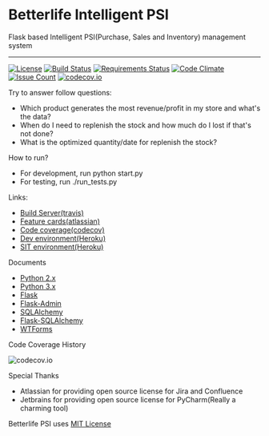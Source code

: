
# Betterlife Intelligent PSI

Flask based Intelligent PSI(Purchase, Sales and Inventory) management system

----
[![License](http://img.shields.io/:license-mit-blue.svg)](http://doge.mit-license.org)
[![Build Status](https://travis-ci.org/betterlife/flask-psi.svg?branch=master)](https://travis-ci.org/betterlife/flask-psi)
[![Requirements Status](https://requires.io/github/betterlife/flask-psi/requirements.svg?branch=master)](https://requires.io/github/betterlife/flask-psi/requirements/?branch=master)
[![Code Climate](https://codeclimate.com/github/betterlife/flask-psi/badges/gpa.svg)](https://codeclimate.com/github/betterlife/flask-psi)
[![Issue Count](https://codeclimate.com/github/betterlife/flask-psi/badges/issue_count.svg)](https://codeclimate.com/github/betterlife/flask-psi)
[![codecov.io](http://codecov.io/github/betterlife/flask-psi/coverage.svg?branch=master)](http://codecov.io/github/betterlife/flask-psi?branch=master)


Try to answer follow questions:

  - Which product generates the most revenue/profit in my store and what's the data?
  - When do I need to replenish the stock and how much do I lost if that's not done?
  - What is the optimized quantity/date for replenish the stock?
  
How to run?
  - For development, run python start.py
  - For testing, run ./run_tests.py

Links:

  - [Build Server(travis)](https://travis-ci.org/betterlife/flask-psi)
  - [Feature cards(atlassian)](https://betterlife.atlassian.net)
  - [Code coverage(codecov)](https://codecov.io/github/betterlife/flask-psi)
  - [Dev environment(Heroku)](http://betterlife-flask-dev.herokuapp.com/)
  - [SIT environment(Heroku)](http://betterlife-flask.herokuapp.com/)

Documents

  - [Python 2.x](https://docs.python.org/2/)
  - [Python 3.x](https://docs.python.org/3/)
  - [Flask](http://flask.pocoo.org/docs/dev/)
  - [Flask-Admin](http://flask-admin.readthedocs.org/en/latest/)
  - [SQLAlchemy](http://docs.sqlalchemy.org/en/rel_1_0/)
  - [Flask-SQLAlchemy](https://pythonhosted.org/Flask-SQLAlchemy/index.html)
  - [WTForms](http://wtforms.readthedocs.org/en/latest/forms.html)
  
Code Coverage History

![codecov.io](http://codecov.io/github/betterlife/flask-psi/branch.svg?branch=master)

Special Thanks

  - Atlassian for providing open source license for Jira and Confluence
  - Jetbrains for providing open source license for PyCharm(Really a charming tool)
    
Betterlife PSI uses [MIT License](https://github.com/betterlife/flask-psi/blob/master/LICENSE)
